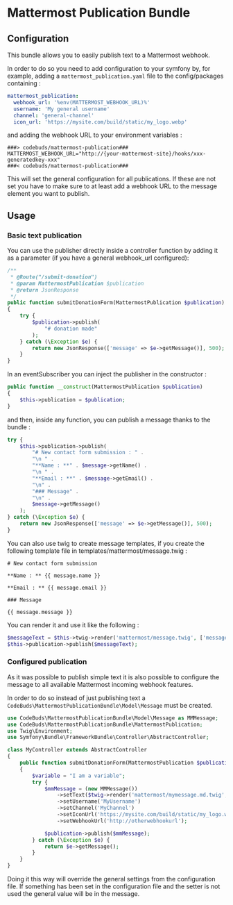 # Mattermost Publication Bundle


## Configuration
This bundle allows you to easily publish text to a Mattermost webhook.

In order to do so you need to add configuration to your symfony by, for example, adding a `mattermost_publication.yaml` file to the config/packages containing :

```yaml
mattermost_publication:
  webhook_url: '%env(MATTERMOST_WEBHOOK_URL)%'
  username: 'My general username'
  channel: 'general-channel'
  icon_url: 'https://mysite.com/build/static/my_logo.webp'
```

and adding the webhook URL to your environment variables :

```
###> codebuds/mattermost-publication###
MATTERMOST_WEBHOOK_URL="http://{your-mattermost-site}/hooks/xxx-generatedkey-xxx"
###< codebuds/mattermost-publication###
```

This will set the general configuration for all publications. If these are not set you have to make sure to at least add a webhook URL to the message element you want to publish.

## Usage

### Basic text publication

You can use the publisher directly inside a controller function by adding it as a parameter (if you have a general webhook_url configured): 

```php
/**
 * @Route("/submit-donation")
 * @param MattermostPublication $publication
 * @return JsonResponse
 */
public function submitDonationForm(MattermostPublication $publication)
{
    try {
        $publication->publish(
            "# donation made"
        );
    } catch (\Exception $e) {
        return new JsonResponse(['message' => $e->getMessage()], 500);
    }
}
```

In an eventSubscriber you can inject the publisher in the constructor :

```php
public function __construct(MattermostPublication $publication)
{
    $this->publication = $publication;
}
```

and then, inside any function, you can publish a message thanks to the bundle :

```php
try {
    $this->publication->publish(
        "# New contact form submission : " .
        "\n " .
        "**Name : **" . $message->getName() .
        "\n " .
        "**Email : **" . $message->getEmail() .
        "\n" .
        "### Message" .
        "\n" .
        $message->getMessage()
    );
} catch (\Exception $e) {
    return new JsonResponse(['message' => $e->getMessage()], 500);
}
```

You can also use twig to create message templates, if you create the following template file in templates/mattermost/message.twig :
```twig
# New contact form submission

**Name : ** {{ message.name }}

**Email : ** {{ message.email }}

### Message

{{ message.message }}
```

You can render it and use it like the following : 

```php
$messageText = $this->twig->render('mattermost/message.twig', ['message' => $message]);
$this->publication->publish($messageText);
```

### Configured publication

As it was possible to publish simple text it is also possible to configure the message to all available Mattermost incoming webhook features.

In order to do so instead of just publishing text a `CodeBuds\MattermostPublicationBundle\Model\Message` must be created.

```php
use CodeBuds\MattermostPublicationBundle\Model\Message as MMMessage;
use CodeBuds\MattermostPublicationBundle\MattermostPublication;
use Twig\Environment;
use Symfony\Bundle\FrameworkBundle\Controller\AbstractController;

class MyController extends AbstractController
{
    public function submitDonationForm(MattermostPublication $publication, Environment $twig)
    {
        $variable = "I am a variable";
        try {
            $mmMessage = (new MMMessage())
                ->setText($twig->render('mattermost/mymessage.md.twig', ['myVariable' => $variable]))
                ->setUsername('MyUsername')
                ->setChannel('MyChannel')
                ->setIconUrl('https://mysite.com/build/static/my_logo.webp')
                ->setWebhookUrl('http://otherwebhookurl');

            $publication->publish($mmMessage);
        } catch (\Exception $e) {
            return $e->getMessage();
        }
    }
}
```

Doing it this way will override the general settings from the configuration file. If something has been set in the configuration file and the setter is not used the general value will be in the message.